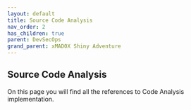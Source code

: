 ```yaml
---
layout: default
title: Source Code Analysis
nav_order: 2
has_children: true
parent: DevSecOps
grand_parent: xMAD0X Shiny Adventure
---
```


## Source Code Analysis

On this page you will find all the references to Code Analysis implementation.



